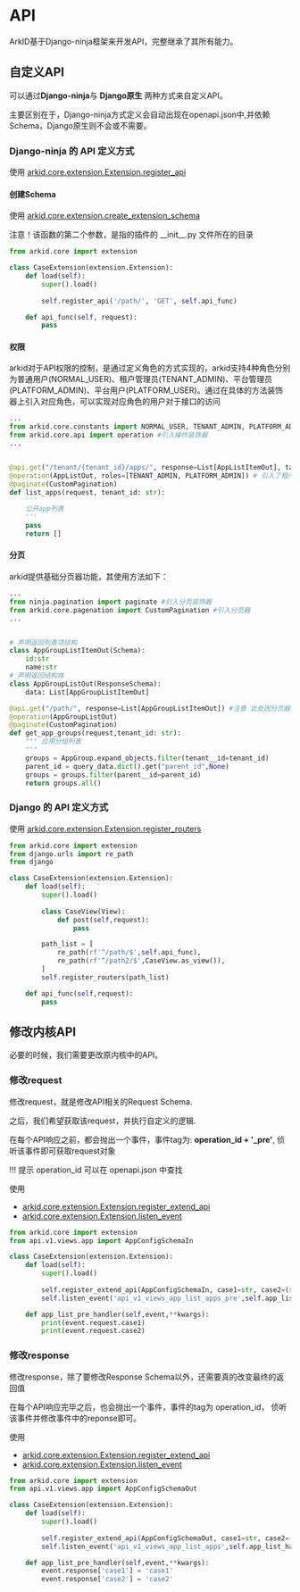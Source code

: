 # API

ArkID基于Django-ninja框架来开发API，完整继承了其所有能力。

## 自定义API

可以通过**Django-ninja**与 **Django原生** 两种方式来自定义API。

主要区别在于，Django-ninja方式定义会自动出现在openapi.json中,并依赖Schema，Django原生则不会或不需要。

### Django-ninja 的 API 定义方式

使用 [arkid.core.extension.Extension.register_api](../%20插件基类/#arkid.core.extension.Extension.register_api)


#### 创建Schema

使用 [arkid.core.extension.create_extension_schema](../%20插件基类/#arkid.core.extension.create_extension_schema)

注意！该函数的第二个参数，是指的插件的 \_\_init\_\_.py 文件所在的目录

```py title='示例'
from arkid.core import extension

class CaseExtension(extension.Extension): 
    def load(self): 
        super().load()
        
        self.register_api('/path/', 'GET', self.api_func)

    def api_func(self, request):
        pass
```
#### 权限
arkid对于API权限的控制，是通过定义角色的方式实现的，arkid支持4种角色分别为普通用户(NORMAL_USER)、租户管理员(TENANT_ADMIN)、平台管理员(PLATFORM_ADMIN)、平台用户(PLATFORM_USER)。通过在具体的方法装饰器上引入对应角色，可以实现对应角色的用户对于接口的访问

``` py title="权限"
...
from arkid.core.constants import NORMAL_USER, TENANT_ADMIN, PLATFORM_ADMIN, PLATFORM_USER #引入角色
from arkid.core.api import operation #引入操作装饰器
...


@api.get("/tenant/{tenant_id}/apps/", response=List[AppListItemOut], tags=['应用'])
@operation(AppListOut, roles=[TENANT_ADMIN, PLATFORM_ADMIN]) # 引入了租户管理员身份，平台管理员身份
@paginate(CustomPagination)
def list_apps(request, tenant_id: str):
    '''
    公开app列表
    '''
    pass
    return []
```

#### 分页

arkid提供基础分页器功能，其使用方法如下：

``` py title="分页"
...
from ninja.pagination import paginate #引入分页装饰器
from arkid.core.pagenation import CustomPagination #引入分页器
...


# 声明返回列表项结构
class AppGroupListItemOut(Schema):
    id:str
    name:str
# 声明返回结构体
class AppGroupListOut(ResponseSchema):
    data: List[AppGroupListItemOut]

@api.get("/path/", response=List[AppGroupListItemOut]) #注意 此处因分页器会自动封装错误提示等数据  故而此处不需要填写封装错误信息后的Schema
@operation(AppGroupListOut)
@paginate(CustomPagination)
def get_app_groups(request,tenant_id: str):
    """ 应用分组列表
    """
    groups = AppGroup.expand_objects.filter(tenant__id=tenant_id)
    parent_id = query_data.dict().get("parent_id",None)
    groups = groups.filter(parent__id=parent_id)
    return groups.all()
```





### Django 的 API 定义方式

使用 [arkid.core.extension.Extension.register_routers](../%20插件基类/#arkid.core.extension.Extension.register_routers)

```py title='示例'
from arkid.core import extension
from django.urls import re_path
from django

class CaseExtension(extension.Extension): 
    def load(self): 
        super().load()
        
        class CaseView(View):
            def post(self,request):
                pass

        path_list = [
            re_path(rf'^/path/$',self.api_func),
            re_path(rf'^/path2/$',CaseView.as_view()),
        ]
        self.register_routers(path_list)

    def api_func(self,request):
        pass
```
## 修改内核API

必要的时候，我们需要更改原内核中的API。

### 修改request

修改request，就是修改API相关的Request Schema.

之后，我们希望获取该request，并执行自定义的逻辑.

在每个API响应之前，都会抛出一个事件，事件tag为: **operation_id + '_pre'**, 侦听该事件即可获取request对象

!!! 提示
    operation_id 可以在 openapi.json 中查找

使用 

* [arkid.core.extension.Extension.register_extend_api](../%20插件基类/#arkid.core.extension.Extension.register_extend_api)
* [arkid.core.extension.Extension.listen_event](../%20插件基类/#arkid.core.extension.Extension.listen_event)


```py title='示例'
from arkid.core import extension
from api.v1.views.app import AppConfigSchemaIn

class CaseExtension(extension.Extension): 
    def load(self): 
        super().load()
        
        self.register_extend_api(AppConfigSchemaIn, case1=str, case2=(str, Field(title='case2_name')))
        self.listen_event('api_v1_views_app_list_apps_pre',self.app_list_pre_handler)

    def app_list_pre_handler(self,event,**kwargs):
        print(event.request.case1)
        print(event.request.case2)
```

### 修改response

修改response，除了要修改Response Schema以外，还需要真的改变最终的返回值

在每个API响应完毕之后，也会抛出一个事件，事件的tag为 operation_id， 侦听该事件并修改事件中的reponse即可。

使用 

* [arkid.core.extension.Extension.register_extend_api](../%20插件基类/#arkid.core.extension.Extension.register_extend_api)
* [arkid.core.extension.Extension.listen_event](../%20插件基类/#arkid.core.extension.Extension.listen_event)

```py title='示例'
from arkid.core import extension
from api.v1.views.app import AppConfigSchemaOut

class CaseExtension(extension.Extension): 
    def load(self): 
        super().load()
        
        self.register_extend_api(AppConfigSchemaOut, case1=str, case2=(str, Field(title='case2_name')))
        self.listen_event('api_v1_views_app_list_apps',self.app_list_handler)

    def app_list_pre_handler(self,event,**kwargs):
        event.response['case1'] = 'case1'
        event.response['case2'] = 'case2'
```